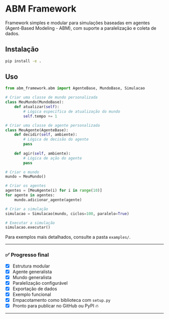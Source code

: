 # ABM Framework

Framework simples e modular para simulações baseadas em agentes (Agent-Based Modeling - ABM), com suporte a paralelização e coleta de dados.

## Instalação

```bash
pip install -e .
```

## Uso

```python
from abm_framework.abm import AgenteBase, MundoBase, Simulacao

# Criar uma classe de mundo personalizada
class MeuMundo(MundoBase):
    def atualizar(self):
        # Lógica específica de atualização do mundo
        self.tempo += 1

# Criar uma classe de agente personalizada
class MeuAgente(AgenteBase):
    def decidir(self, ambiente):
        # Lógica de decisão do agente
        pass
        
    def agir(self, ambiente):
        # Lógica de ação do agente
        pass

# Criar o mundo
mundo = MeuMundo()

# Criar os agentes
agentes = [MeuAgente(i) for i in range(10)]
for agente in agentes:
    mundo.adicionar_agente(agente)

# Criar a simulação
simulacao = Simulacao(mundo, ciclos=100, paralelo=True)

# Executar a simulação
simulacao.executar()
```

Para exemplos mais detalhados, consulte a pasta `examples/`.

---

### ✅ Progresso final

- [x] Estrutura modular
- [x] Agente generalista
- [x] Mundo generalista
- [x] Paralelização configurável
- [x] Exportação de dados
- [x] Exemplo funcional
- [x] Empacotamento como biblioteca com `setup.py`
- [x] Pronto para publicar no GitHub ou PyPI 🔥

---
